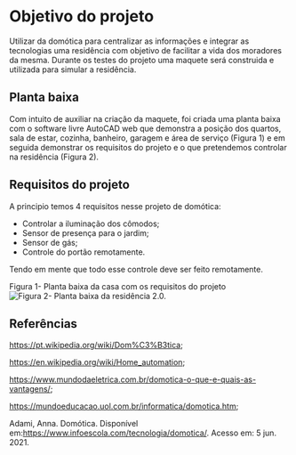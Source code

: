 # Objetivo do projeto

Utilizar da domótica para centralizar as informações e integrar as tecnologias uma residência com objetivo de facilitar a vida dos moradores da mesma. Durante os testes do projeto uma maquete será construida e utilizada para simular a residência.

## Planta baixa

Com intuito de auxiliar na criação da maquete, foi criada uma planta baixa com o software livre AutoCAD web que demonstra a posição dos quartos, sala de estar, cozinha, banheiro, garagem e área de serviço (Figura 1) e em seguida demonstrar os requisitos do projeto e o que pretendemos controlar na residência (Figura 2).


## Requisitos do projeto

A principio temos 4 requisitos nesse projeto de domótica:
* Controlar a iluminação dos cômodos;
* Sensor de presença para o jardim;
* Sensor de gás;
* Controle do portão remotamente.

Tendo em mente que todo esse controle deve ser feito remotamente.

Figura 1- Planta baixa da casa com os requisitos do projeto
![Figura 2- Planta baixa da residência 2.0.](https://github.com/MarceloZam/Projeto-Integrador-2-IFSC/blob/main/imagens/Maquete%20correta%202.png)



## Referências
https://pt.wikipedia.org/wiki/Dom%C3%B3tica;

https://en.wikipedia.org/wiki/Home_automation;

https://www.mundodaeletrica.com.br/domotica-o-que-e-quais-as-vantagens/;

https://mundoeducacao.uol.com.br/informatica/domotica.htm;

Adami, Anna. Domótica. Disponível em:https://www.infoescola.com/tecnologia/domotica/. Acesso em: 5 jun. 2021.
